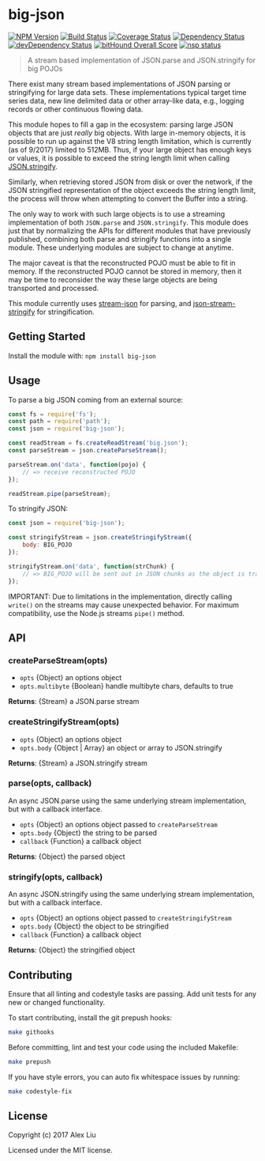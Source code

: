 # big-json

[![NPM Version](https://img.shields.io/npm/v/big-json.svg)](https://npmjs.org/package/big-json)
[![Build Status](https://travis-ci.org/DonutEspresso/big-json.svg?branch=master)](https://travis-ci.org/DonutEspresso/big-json)
[![Coverage Status](https://coveralls.io/repos/github/DonutEspresso/big-json/badge.svg?branch=master)](https://coveralls.io/github/DonutEspresso/big-json?branch=master)
[![Dependency Status](https://david-dm.org/DonutEspresso/big-json.svg)](https://david-dm.org/DonutEspresso/big-json)
[![devDependency Status](https://david-dm.org/DonutEspresso/big-json/dev-status.svg)](https://david-dm.org/DonutEspresso/big-json#info=devDependencies)
[![bitHound Overall Score](https://www.bithound.io/github/DonutEspresso/big-json/badges/score.svg)](https://www.bithound.io/github/DonutEspresso/big-json)
[![nsp status](https://img.shields.io/badge/NSP%20status-no%20vulnerabilities-green.svg)](https://travis-ci.org/DonutEspresso/big-json)

> A stream based implementation of JSON.parse and JSON.stringify for big POJOs

There exist many stream based implementations of JSON parsing or stringifying
for large data sets. These implementations typical target time series data, new
line delimited data or other array-like data, e.g., logging records or other
continuous flowing data.

This module hopes to fill a gap in the ecosystem: parsing large JSON objects
that are just _really_ big objects. With large in-memory objects, it is
possible to run up against the V8 string length limitation, which is currently
(as of 9/2017) limited to 512MB. Thus, if your large object has enough keys
or values, it is possible to exceed the string length limit when calling
[JSON.stringify](https://github.com/nodejs/node/issues/10738).

Similarly, when retrieving stored JSON from disk or over the network, if the
JSON stringified representation of the object exceeds the string length limit,
the process will throw when attempting to convert the Buffer into a string.

The only way to work with such large objects is to use a streaming
implementation of both `JSON.parse` and `JSON.stringify`. This module does just
that by normalizing the APIs for different modules that have previously
published, combining both parse and stringify functions into a single module.
These underlying modules are subject to change at anytime.

The major caveat is that the reconstructed POJO must be able to fit in memory.
If the reconstructed POJO cannot be stored in memory, then it may be time to
reconsider the way these large objects are being transported and processed.

This module currently uses [stream-json](https://github.com/uhop/stream-json/)
for parsing, and
[json-stream-stringify](https://github.com/Faleij/json-stream-stringify) for
stringification.

## Getting Started

Install the module with: `npm install big-json`

## Usage

To parse a big JSON coming from an external source:

```js
const fs = require('fs');
const path = require('path');
const json = require('big-json');

const readStream = fs.createReadStream('big.json');
const parseStream = json.createParseStream();

parseStream.on('data', function(pojo) {
    // => receive reconstructed POJO
});

readStream.pipe(parseStream);
```

To stringify JSON:
```js
const json = require('big-json');

const stringifyStream = json.createStringifyStream({
    body: BIG_POJO
});

stringifyStream.on('data', function(strChunk) {
    // => BIG_POJO will be sent out in JSON chunks as the object is traversed
});
```

IMPORTANT: Due to limitations in the implementation, directly calling
`write()` on the streams may cause unexpected behavior. For maximum
compatibility, use the Node.js streams `pipe()` method.


## API

### createParseStream(opts)

* `opts` {Object} an options object
* `opts.multibyte` {Boolean} handle multibyte chars, defaults to true

__Returns__: {Stream} a JSON.parse stream

### createStringifyStream(opts)

* `opts` {Object} an options object
* `opts.body` {Object | Array} an object or array to JSON.stringify

__Returns__: {Stream} a JSON.stringify stream

### parse(opts, callback)
An async JSON.parse using the same underlying stream implementation, but with
a callback interface.

* `opts` {Object} an options object passed to `createParseStream`
* `opts.body` {Object} the string to be parsed
* `callback` {Function} a callback object

__Returns__: {Object} the parsed object

### stringify(opts, callback)
An async JSON.stringify using the same underlying stream implementation, but
with a callback interface.

* `opts` {Object} an options object passed to `createStringifyStream`
* `opts.body` {Object} the object to be stringified
* `callback` {Function} a callback object

__Returns__: {Object} the stringified object

## Contributing

Ensure that all linting and codestyle tasks are passing. Add unit tests for any
new or changed functionality.

To start contributing, install the git prepush hooks:

```sh
make githooks
```

Before committing, lint and test your code using the included Makefile:
```sh
make prepush
```

If you have style errors, you can auto fix whitespace issues by running:

```sh
make codestyle-fix
```

## License

Copyright (c) 2017 Alex Liu

Licensed under the MIT license.
